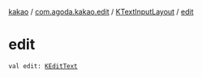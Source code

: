 [kakao](../../index.md) / [com.agoda.kakao.edit](../index.md) / [KTextInputLayout](index.md) / [edit](./edit.md)

# edit

`val edit: `[`KEditText`](../-k-edit-text/index.md)